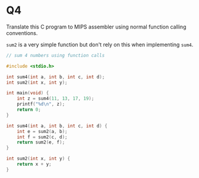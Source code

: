 Q4
==========================================

Translate this C program to MIPS assembler using
normal function calling conventions.

`sum2` is a very simple function but don't rely
on this when implementing `sum4`.

```c
// sum 4 numbers using function calls

#include <stdio.h>

int sum4(int a, int b, int c, int d);
int sum2(int x, int y);

int main(void) {
    int z = sum4(11, 13, 17, 19);
    printf("%d\n", z);
    return 0;
}

int sum4(int a, int b, int c, int d) {
    int e = sum2(a, b);
    int f = sum2(c, d);
    return sum2(e, f);
}

int sum2(int x, int y) {
    return x + y;
}
```
